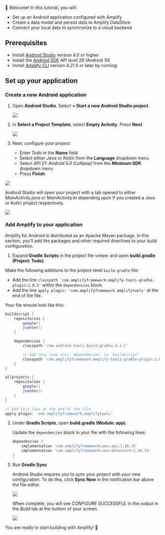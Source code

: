 
👋 Welcome! In this tutorial, you will:

- Set up an Android application configured with Amplify
- Create a data model and persist data to Amplify DataStore
- Connect your local data to synchronize to a cloud backend

## Prerequisites

- Install [Android Studio](https://developer.android.com/studio/index.html#downloads) version 4.0 or higher
- Install the [Android SDK](https://developer.android.com/studio/releases/platforms) API level 29 (Android 10)
- Install [Amplify CLI](~/cli/cli.md) version 4.21.0 or later by running:

<inline-fragment src="~/fragments/cli-install-block.md"></inline-fragment>

## Set up your application

### Create a new Android application

1. Open **Android Studio**. Select **+ Start a new Android Studio project**.

    ![](~/images/lib/getting-started/android/set-up-android-studio-welcome.png)

1. In **Select a Project Template**, select **Empty Activity**. Press **Next**.

    ![](~/images/lib/getting-started/android/set-up-android-studio-select-project-template.png)

1. Next, configure your project:

    - Enter *Todo* in the **Name** field
    - Select either *Java* or *Kotlin* from the **Language** dropdown menu
    - Select *API 21: Android 5.0 (Lollipop)* from the **Minimum SDK** dropdown menu
    - Press **Finish**

  ![](~/images/lib/getting-started/android/set-up-android-studio-configure-your-project-todo.png)

Android Studio will open your project with a tab opened to either *MainActivity.java* or *MainActivity.kt* depending upon if you created a Java or Kotlin project respectively.

![](~/images/lib/getting-started/android/set-up-android-studio-successful-setup.png)

### Add Amplify to your application

Amplify for Android is distributed as an Apache Maven package. In this section, you'll add the packages and other required directives to your build configuration.

1. Expand **Gradle Scripts** in the project file viewer and open **build.gradle (Project: Todo)**.

  Make the following additions to the project-level `build.gradle` file:
  - Add the line `classpath 'com.amplifyframework:amplify-tools-gradle-plugin:1.0.2'` within the `dependencies` block.
  - Add the line `apply plugin: 'com.amplifyframework.amplifytools'` at the end of the file.

  Your file should look like this:

  ```groovy
  buildscript {
      repositories {
          google()
          jcenter()
      }

      dependencies {
          classpath 'com.android.tools.build:gradle:4.1.1'

          // Add this line into `dependencies` in `buildscript`
          classpath 'com.amplifyframework:amplify-tools-gradle-plugin:1.0.2'
      }
  }

  allprojects {
      repositories {
          google()
          jcenter()
      }
  }

  // Add this line at the end of the file
  apply plugin: 'com.amplifyframework.amplifytools'
  ```

2. Under **Gradle Scripts**, open **build.gradle (Module: app)**.

   Update the `dependencies` block in your file with the following lines:

   ```groovy
   dependencies {
       implementation 'com.amplifyframework:aws-api:1.16.15'
       implementation 'com.amplifyframework:aws-datastore:1.16.15'
   }
   ```

3. Run **Gradle Sync**

    Android Studio requires you to sync your project with your new configuration. To do this, click **Sync Now** in the notification bar above the file editor.

    ![](~/images/lib/getting-started/android/set-up-android-studio-sync-gradle.png)

    When complete, you will see *CONFIGURE SUCCESSFUL* in the output in the *Build* tab at the bottom of your screen.

    ![](~/images/lib/getting-started/android/set-up-android-studio-configure-successful.png)

You are ready to start building with Amplify! 🎉
